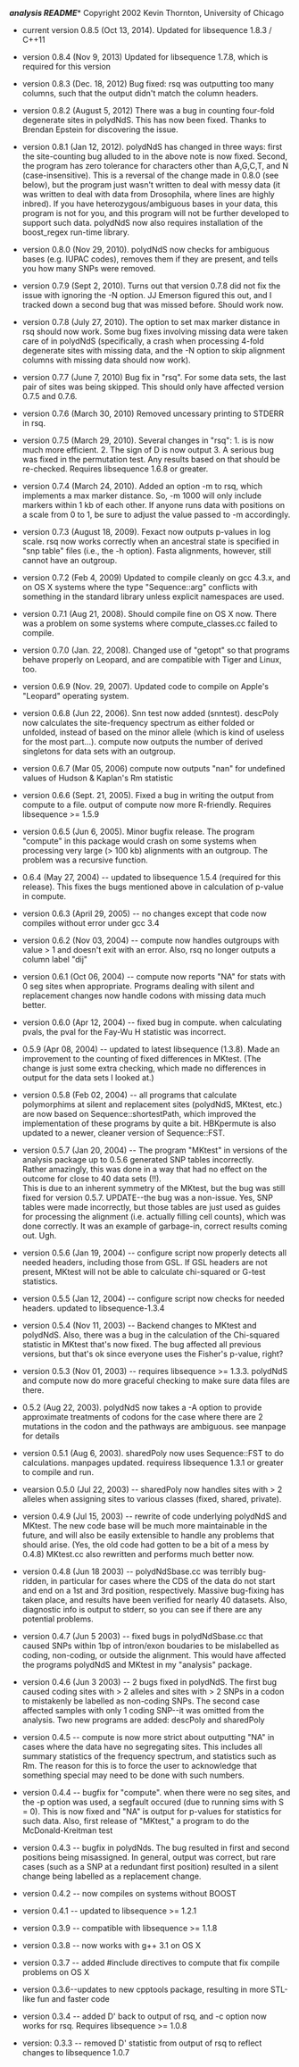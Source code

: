 ***analysis README****
Copyright 2002 Kevin Thornton, University of Chicago

* current version 0.8.5 (Oct 13, 2014).  Updated for libsequence 1.8.3 / C++11

*  version 0.8.4 (Nov 9, 2013)  Updated for libsequence 1.7.8, which is required for this version

* version 0.8.3 (Dec. 18, 2012)  Bug fixed:  rsq was outputting too many columns, such that the output didn't match the column headers.

* version 0.8.2 (August 5, 2012)  There was a bug in counting four-fold degenerate sites in polydNdS.  This has now been fixed.  Thanks to Brendan Epstein for discovering the issue.

* version 0.8.1 (Jan 12, 2012).  polydNdS has changed in three ways:  first the site-counting bug alluded to in the above note is now fixed.  Second, the program has zero tolerance for characters other than A,G,C,T, and N (case-insensitive).  This is a reversal of the change made in 0.8.0 (see below), but the program just wasn't written to deal with messy data (it was written to deal with data from Drosophila, where lines are highly inbred).  If you have heterozygous/ambiguous bases in your data, this program is not for you, and this program will not be further developed to support such data.  polydNdS now also requires installation of the boost_regex run-time library.

* version 0.8.0 (Nov 29, 2010).  polydNdS now checks for ambiguous bases (e.g. IUPAC codes), removes them if they are present, and tells you how many SNPs were removed.  

* version 0.7.9 (Sept 2, 2010).  Turns out that version 0.7.8 did not fix the issue with ignoring the -N option.  JJ Emerson figured this out, and I tracked down a second bug that was missed before.  Should work now.

* version 0.7.8 (July 27, 2010).  The option to set max marker distance in rsq should now work.  Some bug fixes involving missing data were taken care of in polydNdS (specifically, a crash when processing 4-fold degenerate sites with missing data, and the -N option to skip alignment columns with missing data should now work).

* version 0.7.7 (June 7, 2010)  Bug fix in "rsq".  For some data sets, the last pair of sites was being skipped.  This should only have affected version 0.7.5 and 0.7.6.

* version 0.7.6 (March 30, 2010)  Removed uncessary printing to STDERR in rsq.

* version 0.7.5 (March 29, 2010).  Several changes in "rsq":  1. is is now much more efficient.  2.  The sign of D is now output  3.  A serious bug was fixed in the permutation test.  Any results based on that should be re-checked.  Requires libsequence 1.6.8 or greater.

* version 0.7.4 (March 24, 2010).  Added an option -m to rsq, which implements a max marker distance. So, -m 1000 will only include markers within 1 kb of each other.  If anyone runs data with positions on a scale from 0 to 1, be sure to adjust the value passed to -m accordingly.

* version 0.7.3 (August 18, 2009).  Fexact now outputs p-values in log scale.  rsq now works correctly when an ancestral state is specified in "snp table" files (i.e., the -h option).  Fasta alignments, however, still cannot have an outgroup.

* version 0.7.2 (Feb 4, 2009)  Updated to compile cleanly on gcc 4.3.x, and on OS X systems where the type "Sequence::arg" conflicts with something in the standard library unless explicit namespaces are used.

* version 0.7.1 (Aug 21, 2008).  Should compile fine on OS X now. There was a problem on some systems where compute_classes.cc failed to compile.

* version 0.7.0 (Jan. 22, 2008).  Changed use of "getopt" so that programs behave properly on Leopard, and are compatible with Tiger and Linux, too.

* version 0.6.9 (Nov. 29, 2007).  Updated code to compile on Apple's "Leopard" operating system.

* version 0.6.8 (Jun 22, 2006).  Snn test now added (snntest).
descPoly now calculates the site-frequency spectrum as either folded or
unfolded, instead of based on the minor allele (which is kind of useless for
the most part...). compute now outputs the number of derived singletons for
data sets with an outgroup.

* version 0.6.7 (Mar 05, 2006) compute now outputs "nan" for undefined
values of Hudson &amp; Kaplan's Rm statistic

* version 0.6.6 (Sept. 21, 2005).  Fixed a bug in writing the output
from compute to a file.  output of compute now more R-friendly.  Requires
libsequence &gt;= 1.5.9

* version 0.6.5 (Jun 6, 2005).  Minor bugfix release.  The program
"compute" in this package would crash on some systems when processing very
large (&gt; 100 kb) alignments with an outgroup.  The problem was a recursive
function.

* 0.6.4 (May 27, 2004) -- updated to libsequence 1.5.4
(required for this release).  This fixes the bugs mentioned above in
calculation of p-value in compute.

* version 0.6.3 (April 29, 2005) -- no changes except that code now
compiles without error under gcc 3.4

* version 0.6.2 (Nov 03, 2004) -- compute now handles outgroups with
value > 1 and doesn't exit with an error.  Also, rsq no longer outputs a
column label "dij"

* version 0.6.1 (Oct 06, 2004) -- compute now reports "NA" for stats with 0
seg sites when appropriate.  Programs dealing with silent and replacement
changes now handle codons with missing data much better.

* version 0.6.0 (Apr 12, 2004) -- fixed bug in compute.  when calculating
pvals, the pval for the Fay-Wu H statistic was incorrect.

* 0.5.9 (Apr 08, 2004) -- updated to latest libsequence (1.3.8).  Made
an improvement to the counting of fixed differences in MKtest. (The change
is just some extra checking, which made no differences in output for the
data sets I looked at.)

* version 0.5.8 (Feb 02, 2004) -- all programs that calculate
polymorphims at silent and replacement sites (polydNdS, MKtest, etc.) are
now based on Sequence::shortestPath, which improved the implementation of
these programs by quite  a bit.  HBKpermute is also updated to a newer,
cleaner version of Sequence::FST.

* version 0.5.7 (Jan 20, 2004) -- The program "MKtest" in versions of
the analysis package up to 0.5.6  generated SNP tables incorrectly.  
Rather amazingly, this was done in a way that had no effect on the outcome for close to 40 data sets (!!).  
This is due to an inherent symmetry of the MKtest, but the bug was still fixed
for version 0.5.7. UPDATE--the bug was a non-issue.  Yes, SNP tables were
made incorrectly, but those tables are just used as guides for processing
the alignment (i.e. actually filling cell counts), which was done correctly.
It was an example of garbage-in, correct results coming out.  Ugh.
	

* version 0.5.6 (Jan 19, 2004) -- configure script now properly detects
all needed headers, including those from GSL.  If GSL headers are not
present, MKtest will not be able to calculate chi-squared or G-test
statistics.

* version 0.5.5 (Jan 12, 2004) -- configure script now checks for
needed headers.  updated to libsequence-1.3.4

* version 0.5.4 (Nov 11, 2003) -- Backend changes to MKtest and polydNdS.
Also, there was a bug in the calculation of the Chi-squared statistic in
MKtest that's now fixed.  The bug affected all previous versions, but that's
ok since everyone uses the Fisher's p-value, right?

* version 0.5.3 (Nov 01, 2003) -- requires libsequence &gt;= 1.3.3.
polydNdS and compute now do more graceful checking to make sure data files
are there.

* 0.5.2 (Aug 22, 2003).  polydNdS now takes a -A option to
provide approximate treatments of codons for the case where there are 2
mutations in the codon and the pathways are ambiguous.  see manpage for
details

* version 0.5.1 (Aug 6, 2003).  sharedPoly now uses Sequence::FST to do
calculations.  manpages updated.  requiress libsequence 1.3.1 or greater to
compile and run.

* vearsion 0.5.0 (Jul 22, 2003) -- sharedPoly now handles sites with &gt;
2 alleles when assigning sites to various classes (fixed, shared, private).

* version 0.4.9 (Jul 15, 2003) -- rewrite of code underlying polydNdS
and MKtest.  The new code base will be much more maintainable in the future,
and will also be easily extensible to handle any problems that should arise.
(Yes, the old code had gotten to be a bit of a mess by 0.4.8) 
MKtest.cc also rewritten and performs much better now.

* version 0.4.8 (Jun 18 2003) -- polydNdSbase.cc was terribly
bug-ridden, in particular for cases where the CDS of the data do not start
and end on a 1st and 3rd position, respectively.  Massive bug-fixing has
taken place, and results have been verified for nearly 40 datasets.  Also,
diagnostic info is output to stderr, so you can see if there are any
potential problems.

* version 0.4.7 (Jun 5 2003) -- fixed bugs in polydNdSbase.cc that
caused SNPs within 1bp of intron/exon boudaries to be mislabelled as coding,
non-coding, or outside the alignment. This would have affected the programs
polydNdS and MKtest in my "analysis" package.

* version 0.4.6 (Jun 3 2003) -- 2 bugs fixed in polydNdS.  The first
bug caused coding sites with &gt; 2 alleles and sites with &gt; 2 SNPs in a codon
to mistakenly be labelled as non-coding SNPs.  The second case affected
samples with only 1 coding SNP--it was omitted from the analysis.  Two new
programs are added: descPoly and sharedPoly

* version 0.4.5 -- compute is now more strict about outputting "NA" in
cases where the data have no segregating sites.  This includes all summary
statistics of the frequency spectrum, and statistics such as Rm.  The reason
for this is to force the user to acknowledge that something special may need
to be done with such numbers.

* version 0.4.4 -- bugfix for "compute".  when there were no seg
sites, and the -p option was used, a segfault occured (due to running sims
with S = 0).  This is now fixed and "NA" is output for p-values for
statistics for such data.  Also, first release of "MKtest," a program to do
the McDonald-Kreitman test

* version 0.4.3 -- bugfix in polydNds.  The bug resulted in first and
second positions being misassigned.  In general, output was correct, but
rare cases (such as a SNP at a redundant first position) resulted in a
silent change being labelled as a replacement change.

* version 0.4.2 -- now compiles on systems without BOOST

* version 0.4.1 -- updated to libsequence >= 1.2.1

* version 0.3.9 -- compatible with libsequence &gt;= 1.1.8

* version 0.3.8 -- now works with g++ 3.1 on OS X

* version 0.3.7 -- added #include directives to compute that fix
compile problems on OS X

* version 0.3.6--updates to new cpptools package, resulting in more
STL-like fun and faster code

* version 0.3.4 -- added D' back to output of rsq, and -c option now
works for rsq.  Requires libsequence &gt;= 1.0.8

* version: 0.3.3 -- removed D' statistic from output of rsq to reflect
changes to libsequence 1.0.7
